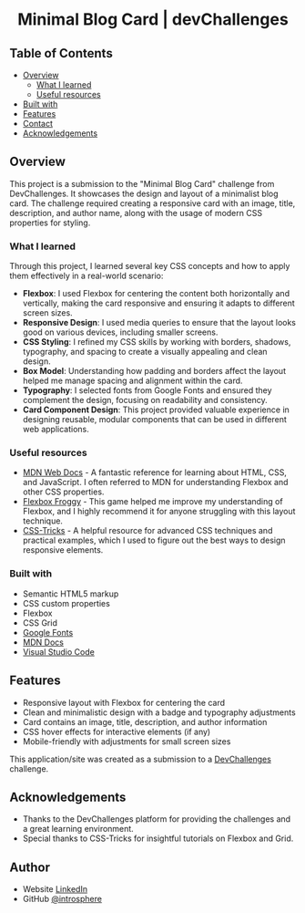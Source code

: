 <!-- Please update value in the {}  -->

<h1 align="center">Minimal Blog Card | devChallenges</h1>

<!-- TABLE OF CONTENTS -->

## Table of Contents

- [Overview](#overview)
  - [What I learned](#what-i-learned)
  - [Useful resources](#useful-resources)
- [Built with](#built-with)
- [Features](#features)
- [Contact](#contact)
- [Acknowledgements](#acknowledgements)

<!-- OVERVIEW -->

## Overview

This project is a submission to the "Minimal Blog Card" challenge from DevChallenges. It showcases the design and layout of a minimalist blog card. The challenge required creating a responsive card with an image, title, description, and author name, along with the usage of modern CSS properties for styling.

### What I learned

Through this project, I learned several key CSS concepts and how to apply them effectively in a real-world scenario:

- **Flexbox**: I used Flexbox for centering the content both horizontally and vertically, making the card responsive and ensuring it adapts to different screen sizes.
- **Responsive Design**: I used media queries to ensure that the layout looks good on various devices, including smaller screens.
- **CSS Styling**: I refined my CSS skills by working with borders, shadows, typography, and spacing to create a visually appealing and clean design.
- **Box Model**: Understanding how padding and borders affect the layout helped me manage spacing and alignment within the card.
- **Typography**: I selected fonts from Google Fonts and ensured they complement the design, focusing on readability and consistency.
- **Card Component Design**: This project provided valuable experience in designing reusable, modular components that can be used in different web applications.

### Useful resources

- [MDN Web Docs](https://developer.mozilla.org/en-US/) - A fantastic reference for learning about HTML, CSS, and JavaScript. I often referred to MDN for understanding Flexbox and other CSS properties.
- [Flexbox Froggy](https://flexboxfroggy.com/) - This game helped me improve my understanding of Flexbox, and I highly recommend it for anyone struggling with this layout technique.
- [CSS-Tricks](https://css-tricks.com/) - A helpful resource for advanced CSS techniques and practical examples, which I used to figure out the best ways to design responsive elements.

### Built with

- Semantic HTML5 markup
- CSS custom properties
- Flexbox
- CSS Grid
- [Google Fonts](https://fonts.google.com/)
- [MDN Docs](https://developer.mozilla.org/)
- [Visual Studio Code](https://code.visualstudio.com/)

## Features

- Responsive layout with Flexbox for centering the card
- Clean and minimalistic design with a badge and typography adjustments
- Card contains an image, title, description, and author information
- CSS hover effects for interactive elements (if any)
- Mobile-friendly with adjustments for small screen sizes

This application/site was created as a submission to a [DevChallenges](https://devchallenges.io/challenges-dashboard) challenge.

## Acknowledgements

- Thanks to the DevChallenges platform for providing the challenges and a great learning environment.
- Special thanks to CSS-Tricks for insightful tutorials on Flexbox and Grid.

## Author

- Website [LinkedIn](https://www.linkedin.com/in/todorov-tihomir/)
- GitHub [@introsphere](https://github.com/introsphere)
